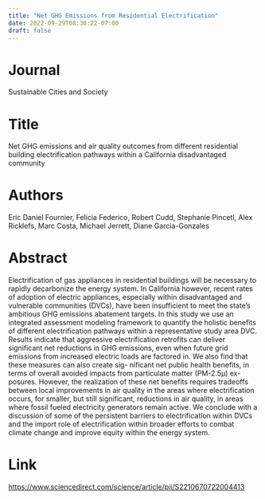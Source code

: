 ```yaml
---
title: "Net GHG Emissions from Residential Electrification"
date: 2022-09-29T08:38:22-07:00
draft: false
---
```


# Journal
Sustainable Cities and Society

# Title
Net GHG emissions and air quality outcomes from different residential building electrification pathways within a California
disadvantaged community

# Authors
Eric Daniel Fournier, Felicia Federico, Robert Cudd, Stephanie Pincetl, Alex Ricklefs, Marc Costa, Michael Jerrett, Diane Garcia-Gonzales

# Abstract
Electrification of gas appliances in residential buildings will be necessary to rapidly decarbonize the energy system. In California however, recent rates of adoption of electric appliances, especially within disadvantaged and vulnerable communities (DVCs), have been insufficient to meet the state’s ambitious GHG emissions abatement targets. In this study we use an integrated assessment modeling framework to quantify the holistic benefits of different electrification pathways within a representative study area DVC. Results indicate that aggressive electrification retrofits can deliver significant net reductions in GHG emissions, even when future grid emissions from increased electric loads are factored in. We also find that these measures can also create sig- nificant net public health benefits, in terms of overall avoided impacts from particulate matter (PM-2.5μ) ex- posures. However, the realization of these net benefits requires tradeoffs between local improvements in air quality in the areas where electrification occurs, for smaller, but still significant, reductions in air quality, in areas where fossil fueled electricity generators remain active. We conclude with a discussion of some of the persistent barriers to electrification within DVCs and the import role of electrification within broader efforts to combat climate change and improve equity within the energy system.

# Link
https://www.sciencedirect.com/science/article/pii/S2210670722004413
